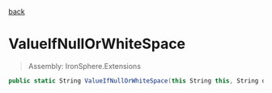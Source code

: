﻿

[back](/IronSphere.Extensions/types/StringExtension)

# ValueIfNullOrWhiteSpace

> Assembly: IronSphere.Extensions

```csharp
public static String ValueIfNullOrWhiteSpace(this String this, String defaultValue)
```



 
